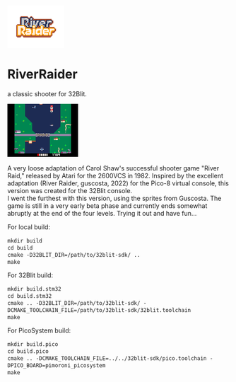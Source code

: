 ![](/assets/image.png)
# RiverRaider
a classic shooter for 32Blit.

![](/assets/screenshot.bmp)

A very loose adaptation of Carol Shaw's successful shooter game "River Raid," released by Atari for the 2600VCS in 1982.
Inspired by the excellent adaptation (River Raider, guscosta, 2022) for the Pico-8 virtual console, this version was created for the 32Blit console.<BR>
I went the furthest with this version, using the sprites from Guscosta.
The game is still in a very early beta phase and currently ends somewhat abruptly at the end of the four levels.
Trying it out and have fun...

For local build:
```
mkdir build
cd build
cmake -D32BLIT_DIR=/path/to/32blit-sdk/ ..
make
```

For 32Blit build:
```
mkdir build.stm32
cd build.stm32
cmake .. -D32BLIT_DIR=/path/to/32blit-sdk/ -DCMAKE_TOOLCHAIN_FILE=/path/to/32blit-sdk/32blit.toolchain
make
```

For PicoSystem build:
```
mkdir build.pico
cd build.pico
cmake .. -DCMAKE_TOOLCHAIN_FILE=../../32blit-sdk/pico.toolchain -DPICO_BOARD=pimoroni_picosystem
make
```

